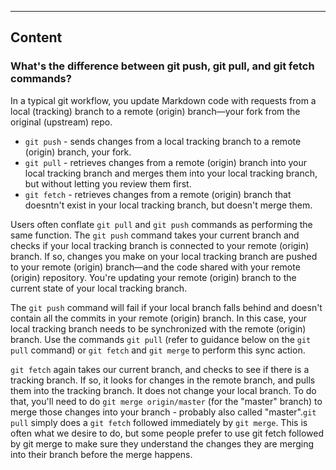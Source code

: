 ---

## Content

### What's the difference between git push, git pull, and git fetch commands?

In a typical git workflow, you update Markdown code with requests from a local (tracking) branch to a remote (origin) branch—your fork from the original (upstream) repo.

- `git push` - sends changes from a local tracking branch to a remote (origin) branch, your fork.
- `git pull` - retrieves changes from a remote (origin) branch into your local tracking branch and merges them into your local tracking branch, but without letting you review them first.
- `git fetch` -  retrieves changes from a remote (origin) branch that doesntn't exist in your local tracking branch, but doesn't merge them.

Users often conflate `git pull` and `git push` commands as performing the same function. The `git push` command takes your current branch and checks if your local tracking branch is connected to your remote (origin) branch. If so, changes you make on your local tracking branch are pushed to your remote (origin) branch—and the code shared with your remote (origin) repository. You're updating your remote (origin) branch to the current state of your local tracking branch.  

The `git push` command will fail if your local branch falls behind and doesn't contain all the commits in your remote (origin) branch. In this case, your local tracking branch needs to be synchronized with the remote (origin) branch. Use the commands `git pull` (refer to guidance below on the `git pull` command) or `git fetch` and `git merge` to perform this sync action. 

`git fetch` again takes our current branch, and checks to see if there is a tracking branch. If so, it looks for changes in the remote branch, and pulls them into the tracking branch. It does not change your local branch. To do that, you'll need to do `git merge origin/master` (for the "master" branch) to merge those changes into your branch - probably also called "master".`git pull` simply does a `git fetch` followed immediately by `git merge`. This is often what we desire to do, but some people prefer to use git fetch followed by git merge to make sure they understand the changes they are merging into their branch before the merge happens.
